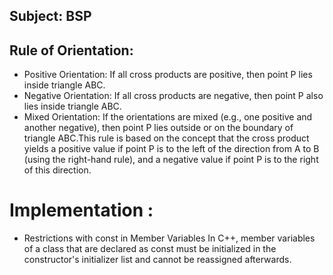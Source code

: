 ## Subject: BSP

## Rule of Orientation:
- Positive Orientation: If all cross products are positive, then point P lies inside triangle ABC.
- Negative Orientation: If all cross products are negative, then point P also lies inside triangle ABC.
- Mixed Orientation: If the orientations are mixed (e.g., one positive and another negative), 
then point P lies outside or on the boundary of triangle ABC.This rule is based on the concept that the cross product yields a positive value if point P is to the left of the 
direction from A to B (using the right-hand rule), and a negative value if point P is to the right of this direction.

# Implementation :

- Restrictions with const in Member Variables
In C++, member variables of a class that are declared as const must be 
initialized in the constructor's initializer list and cannot be reassigned afterwards.


